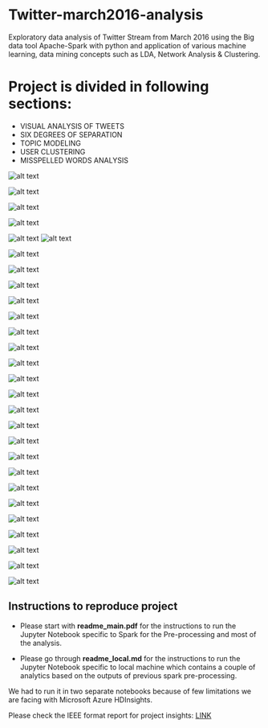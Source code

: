 # Twitter-march2016-analysis

Exploratory data analysis of Twitter Stream from March 2016 using the Big data tool Apache-Spark with python and application of various machine learning, data mining concepts such as LDA, Network Analysis &amp; Clustering.

# Project is divided in following sections:
- VISUAL ANALYSIS OF TWEETS
- SIX DEGREES OF SEPARATION
- TOPIC MODELING
- USER CLUSTERING
- MISSPELLED WORDS ANALYSIS

![alt text](https://github.com/SONAMDAWANI/TwitterDataAnalysis_BigDataProgramming/blob/master/Twitter_Presentation/Slide1.jpeg?raw=true
      )

![alt text](https://github.com/SONAMDAWANI/TwitterDataAnalysis_BigDataProgramming/blob/master/Twitter_Presentation/Slide2.jpeg?raw=true
      )

![alt text](https://github.com/SONAMDAWANI/TwitterDataAnalysis_BigDataProgramming/blob/master/Twitter_Presentation/Slide3.jpeg?raw=true
      )

![alt text](https://github.com/SONAMDAWANI/TwitterDataAnalysis_BigDataProgramming/blob/master/Twitter_Presentation/Slide4.jpeg?raw=true
      )

![alt text](https://github.com/SONAMDAWANI/TwitterDataAnalysis_BigDataProgramming/blob/master/Twitter_Presentation/Slide5.jpeg?raw=true
      )
![alt text](https://github.com/SONAMDAWANI/TwitterDataAnalysis_BigDataProgramming/blob/master/Twitter_Presentation/Slide6.jpeg?raw=true
      )

![alt text](https://github.com/SONAMDAWANI/TwitterDataAnalysis_BigDataProgramming/blob/master/Twitter_Presentation/Slide7.jpeg?raw=true
      )

![alt text](https://github.com/SONAMDAWANI/TwitterDataAnalysis_BigDataProgramming/blob/master/Twitter_Presentation/Slide8.jpeg?raw=true
      )

![alt text](https://github.com/SONAMDAWANI/TwitterDataAnalysis_BigDataProgramming/blob/master/Twitter_Presentation/Slide9.jpeg?raw=true
      )

![alt text](https://github.com/SONAMDAWANI/TwitterDataAnalysis_BigDataProgramming/blob/master/Twitter_Presentation/Slide10.jpeg?raw=true
      )

![alt text](https://github.com/SONAMDAWANI/TwitterDataAnalysis_BigDataProgramming/blob/master/Twitter_Presentation/Slide11.jpeg?raw=true
      )

![alt text](https://github.com/SONAMDAWANI/TwitterDataAnalysis_BigDataProgramming/blob/master/Twitter_Presentation/Slide12.jpeg?raw=true
      )

![alt text](https://github.com/SONAMDAWANI/TwitterDataAnalysis_BigDataProgramming/blob/master/Twitter_Presentation/Slide13.jpeg?raw=true
      )

![alt text](https://github.com/SONAMDAWANI/TwitterDataAnalysis_BigDataProgramming/blob/master/Twitter_Presentation/Slide14.jpeg?raw=true
      )

![alt text](https://github.com/SONAMDAWANI/TwitterDataAnalysis_BigDataProgramming/blob/master/Twitter_Presentation/Slide15.jpeg?raw=true
      )

![alt text](https://github.com/SONAMDAWANI/TwitterDataAnalysis_BigDataProgramming/blob/master/Twitter_Presentation/Slide16.jpeg?raw=true
      )

![alt text](https://github.com/SONAMDAWANI/TwitterDataAnalysis_BigDataProgramming/blob/master/Twitter_Presentation/Slide17.jpeg?raw=true
      )

![alt text](https://github.com/SONAMDAWANI/TwitterDataAnalysis_BigDataProgramming/blob/master/Twitter_Presentation/Slide18.jpeg?raw=true
      )

![alt text](https://github.com/SONAMDAWANI/TwitterDataAnalysis_BigDataProgramming/blob/master/Twitter_Presentation/Slide19.jpeg?raw=true
      )

![alt text](https://github.com/SONAMDAWANI/TwitterDataAnalysis_BigDataProgramming/blob/master/Twitter_Presentation/Slide20.jpeg?raw=true
      )

![alt text](https://github.com/SONAMDAWANI/TwitterDataAnalysis_BigDataProgramming/blob/master/Twitter_Presentation/Slide21.jpeg?raw=true
      )

![alt text](https://github.com/SONAMDAWANI/TwitterDataAnalysis_BigDataProgramming/blob/master/Twitter_Presentation/Slide22.jpeg?raw=true
      )

![alt text](https://github.com/SONAMDAWANI/TwitterDataAnalysis_BigDataProgramming/blob/master/Twitter_Presentation/Slide23.jpeg?raw=true
      )

![alt text](https://github.com/SONAMDAWANI/TwitterDataAnalysis_BigDataProgramming/blob/master/Twitter_Presentation/Slide24.jpeg?raw=true
      )

![alt text](https://github.com/SONAMDAWANI/TwitterDataAnalysis_BigDataProgramming/blob/master/Twitter_Presentation/Slide25.jpeg?raw=true
      )
      
![alt text](https://github.com/SONAMDAWANI/TwitterDataAnalysis_BigDataProgramming/blob/master/Twitter_Presentation/Slide26.jpeg?raw=true
      )

![alt text](https://github.com/SONAMDAWANI/TwitterDataAnalysis_BigDataProgramming/blob/master/Twitter_Presentation/Slide27.jpeg?raw=true
      )

![alt text](https://github.com/SONAMDAWANI/TwitterDataAnalysis_BigDataProgramming/blob/master/Twitter_Presentation/Slide28.jpeg?raw=true
      )


## Instructions to reproduce project
* Please start with **readme_main.pdf** for the instructions to run the Jupyter Notebook specific to Spark for the Pre-processing and most of the analysis.

* Please go through **readme_local.md** for the instructions to run the Jupyter Notebook specific to local machine which contains a couple of analytics based on the outputs of previous spark pre-processing.

We had to run it in two separate notebooks because of few limitations we are facing with Microsoft Azure HDInsights.

Please check the IEEE format report for project insights:
[LINK]()
